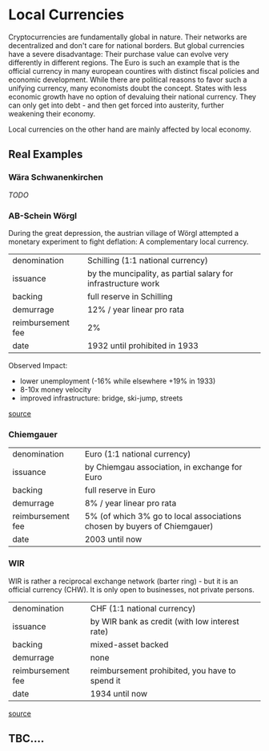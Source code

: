# Local Currencies

Cryptocurrencies are fundamentally global in nature. Their networks are decentralized and don't care for national borders. But global currencies have a severe disadvantage: Their purchase value can evolve very differently in different regions. The Euro is such an example that is the official currency in many european countires with distinct fiscal policies and economic development. While there are political reasons to favor such a unifying currency, many economists doubt the concept. States with less economic growth have no option of devaluing their national currency. They can only get into debt - and then get forced into austerity, further weakening their economy.

Local currencies on the other hand are mainly affected by local economy. 

## Real Examples

### Wära Schwanenkirchen
*TODO*

### AB-Schein Wörgl
During the great depression, the austrian village of Wörgl attempted a monetary experiment to fight deflation: A complementary local currency.

|||
|:----------------|:----------------|
| denomination  | Schilling (1:1 national currency) |
| issuance      | by the muncipality, as partial salary for infrastructure  work |
| backing | full reserve in Schilling |
| demurrage | 12% / year linear pro rata |
| reimbursement fee | 2% |
| date | 1932 until prohibited in 1933 |

Observed Impact:
* lower unemployment (-16% while elsewhere +19% in 1933)
* 8-10x money velocity
* improved infrastructure: bridge, ski-jump, streets

[source](http://userpage.fu-berlin.de/~roehrigw/schmitt/text6.htm)

### Chiemgauer

|||
|:----------------|:----------------|
| denomination  | Euro (1:1 national currency) |
| issuance      | by Chiemgau association, in exchange for Euro |
| backing | full reserve in Euro |
| demurrage | 8% / year linear pro rata |
| reimbursement fee | 5% (of which 3% go to local associations chosen by buyers of Chiemgauer) |
| date | 2003 until now |

### WIR
WIR is rather a reciprocal exchange network (barter ring) - but it is an official currency (CHW). It is only open to businesses, not private persons.

|||
|:----------------|:----------------|
| denomination  | CHF (1:1 national currency) |
| issuance      | by WIR bank as credit (with low interest rate)|
| backing | mixed-asset backed |
| demurrage | none |
| reimbursement fee | reimbursement prohibited, you have to spend it |
| date | 1934 until now |

[source](https://archive.is/20130115184645/http://www.der-arbeitsmarkt.ch/arbeitsmarkt/de/themen/archiv/101176/WIR_sind_auch_Geld)


## TBC....
<!-- ..TBC...medieval times...digitization eases exchange -->

